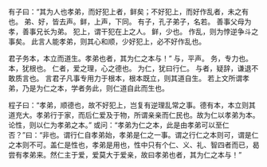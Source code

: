 有子曰：“其为人也孝弟，而好犯上者，鲜矣；不好犯上，而好作乱者，未之有也。 
弟、好，皆去声。鲜，上声，下同。 
有子，孔子弟子，名若。 
善事父母为孝，善事兄长为弟。 
犯上，谓干犯在上之人。 
鲜，少也。 
作乱，则为悖逆争斗之事矣。 
此言人能孝弟，则其心和顺，少好犯上，必不好作乱也。 

君子务本，本立而道生。孝弟也者，其为仁之本与！” 
与，平声。 
务，专力也。 
本，犹根也。 
仁者，爱之理，心之德也。 
为仁，犹曰行仁。 
与者，疑辞，谦退不敢质言也。 
言君子凡事专用力于根本，根本既立，则其道自生。 
若上文所谓孝弟，乃是为仁之本，学者务此，则仁道自此而生也。 

程子曰：“孝弟，顺德也，故不好犯上，岂复有逆理乱常之事。德有本，本立则其道充大。孝弟行于家，而后仁爱及于物，所谓亲亲而仁民也。故为仁以孝弟为本。论性，则以仁为孝弟之本。” 
或问：“孝弟为仁之本，此是由孝弟可以至仁否？”曰：“非也。谓行仁自孝弟始，孝弟是仁之一事。谓之行仁之本则可，谓是仁之本则不可。盖仁是性也，孝弟是用也，性中只有个仁、义、礼、智四者而已，曷尝有孝弟来。然仁主于爱，爱莫大于爱亲，故曰孝弟也者，其为仁之本与！”
